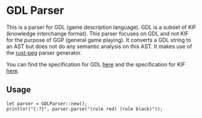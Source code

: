 GDL Parser
==========

This is a parser for GDL (game description language). GDL is a subset of KIF (knowledge interchange format). This parser focuses on GDL and not KIF for the purpose of GGP (general game playing). It converts a GDL string to an AST but does not do any semantic analysis on this AST. It makes use of the [rust-peg](https://github.com/kevinmehall/rust-peg) parser generator.

You can find the specification for GDL [here](http://logic.stanford.edu/classes/cs227/2013/readings/gdl_spec.pdf) and the specification for KIF [here](http://logic.stanford.edu/kif/Hypertext/kif-manual.html).

Usage
-----

```
let parser = GDLParser::new();
println!("{:?}", parser.parse("(role red) (role black)"));
```
